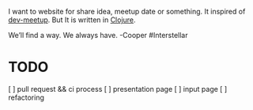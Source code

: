 I want to website for share idea, meetup date or something.
It inspired of [dev-meetup](https://dev-meetup.github.io/). But It is written in [Clojure](https://clojure.org/).


We’ll find a way. We always have. -Cooper #Interstellar


# TODO
[ ] pull request && ci process
[ ] presentation page
[ ] input page
[ ] refactoring
